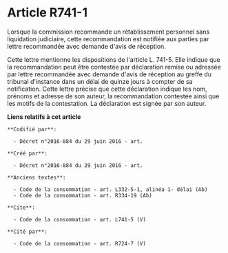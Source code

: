 # Article R741-1

Lorsque la commission recommande un rétablissement personnel sans liquidation judiciaire, cette recommandation est notifiée
aux parties par lettre recommandée avec demande d'avis de réception. 

Cette lettre mentionne les dispositions de l'article L. 741-5. Elle indique que la recommandation peut être contestée par
déclaration remise ou adressée par lettre recommandée avec demande d'avis de réception au greffe du tribunal d'instance dans
un délai de quinze jours à compter de sa notification. Cette lettre précise que cette déclaration indique les nom, prénoms et
adresse de son auteur, la recommandation contestée ainsi que les motifs de la contestation. La déclaration est signée par son
auteur.

**Liens relatifs à cet article**

	**Codifié par**:

	  - Décret n°2016-884 du 29 juin 2016 - art.

	**Créé par**:

	  - Décret n°2016-884 du 29 juin 2016 - art.

	**Anciens textes**:

	  - Code de la consommation - art. L332-5-1, alinéa 1- délai (Ab)
	  - Code de la consommation - art. R334-19 (Ab)

	**Cite**:

	  - Code de la consommation - art. L741-5 (V)

	**Cité par**:

	  - Code de la consommation - art. R724-7 (V)
